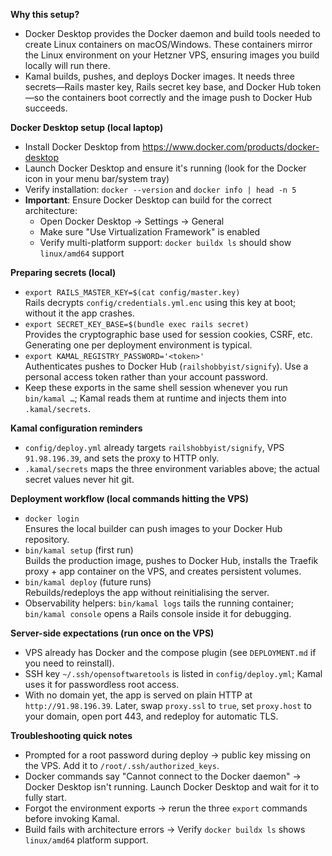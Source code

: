 **Why this setup?**
- Docker Desktop provides the Docker daemon and build tools needed to create Linux containers on macOS/Windows. These containers mirror the Linux environment on your Hetzner VPS, ensuring images you build locally will run there.
- Kamal builds, pushes, and deploys Docker images. It needs three secrets—Rails master key, Rails secret key base, and Docker Hub token—so the containers boot correctly and the image push to Docker Hub succeeds.

**Docker Desktop setup (local laptop)**
- Install Docker Desktop from https://www.docker.com/products/docker-desktop
- Launch Docker Desktop and ensure it's running (look for the Docker icon in your menu bar/system tray)
- Verify installation: `docker --version` and `docker info | head -n 5`
- **Important**: Ensure Docker Desktop can build for the correct architecture:
  - Open Docker Desktop → Settings → General
  - Make sure "Use Virtualization Framework" is enabled
  - Verify multi-platform support: `docker buildx ls` should show `linux/amd64` support

**Preparing secrets (local)**
- `export RAILS_MASTER_KEY=$(cat config/master.key)`  
  Rails decrypts `config/credentials.yml.enc` using this key at boot; without it the app crashes.
- `export SECRET_KEY_BASE=$(bundle exec rails secret)`  
  Provides the cryptographic base used for session cookies, CSRF, etc. Generating one per deployment environment is typical.
- `export KAMAL_REGISTRY_PASSWORD='<token>'`  
  Authenticates pushes to Docker Hub (`railshobbyist/signify`). Use a personal access token rather than your account password.
- Keep these exports in the same shell session whenever you run `bin/kamal …`; Kamal reads them at runtime and injects them into `.kamal/secrets`.

**Kamal configuration reminders**
- `config/deploy.yml` already targets `railshobbyist/signify`, VPS `91.98.196.39`, and sets the proxy to HTTP only.
- `.kamal/secrets` maps the three environment variables above; the actual secret values never hit git.

**Deployment workflow (local commands hitting the VPS)**
- `docker login`  
  Ensures the local builder can push images to your Docker Hub repository.
- `bin/kamal setup` (first run)  
  Builds the production image, pushes to Docker Hub, installs the Traefik proxy + app container on the VPS, and creates persistent volumes.
- `bin/kamal deploy` (future runs)  
  Rebuilds/redeploys the app without reinitialising the server.
- Observability helpers: `bin/kamal logs` tails the running container; `bin/kamal console` opens a Rails console inside it for debugging.

**Server-side expectations (run once on the VPS)**
- VPS already has Docker and the compose plugin (see `DEPLOYMENT.md` if you need to reinstall).
- SSH key `~/.ssh/opensoftwaretools` is listed in `config/deploy.yml`; Kamal uses it for passwordless root access.
- With no domain yet, the app is served on plain HTTP at `http://91.98.196.39`. Later, swap `proxy.ssl` to `true`, set `proxy.host` to your domain, open port 443, and redeploy for automatic TLS.

**Troubleshooting quick notes**
- Prompted for a root password during deploy → public key missing on the VPS. Add it to `/root/.ssh/authorized_keys`.
- Docker commands say "Cannot connect to the Docker daemon" → Docker Desktop isn't running. Launch Docker Desktop and wait for it to fully start.
- Forgot the environment exports → rerun the three `export` commands before invoking Kamal.
- Build fails with architecture errors → Verify `docker buildx ls` shows `linux/amd64` platform support.
